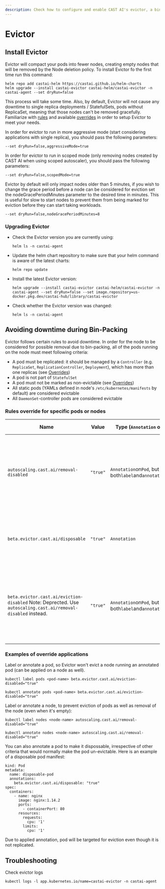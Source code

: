 ```yaml
---
description: Check how to configure and enable CAST AI's evictor, a bin packing component
---
```


# Evictor

## Install Evictor

Evictor will compact your pods into fewer nodes, creating empty nodes that will be removed by the Node deletion policy. To install Evictor fo the first time run this command:

```shell
helm repo add castai-helm https://castai.github.io/helm-charts
helm upgrade --install castai-evictor castai-helm/castai-evictor -n castai-agent --set dryRun=false
```

This process will take some time. Also, by default, Evictor will not cause any downtime to single replica deployments / StatefulSets, pods
without ReplicaSet, meaning that those nodes can't be removed gracefully. Familiarize with [rules](#avoiding-downtime-during-bin-packing) and available [overrides](#rules-override-for-specific-pods-or-nodes) in order to setup Evictor to meet your needs.

In order for evictor to run in more aggressive mode (start considering applications with single replica), you should pass the following parameters:

```shell
--set dryRun=false,aggressiveMode=true
```

In order for evictor to run in scoped mode (only removing nodes created by CAST AI when using scoped autoscaler), you should pass the following parameters:

```shell
--set dryRun=false,scopedMode=true
```

Evictor by default will only impact nodes older than 5 minutes, if you wish to change the grace period before a node can be considered for eviction set the nodeGracePeriodMinutes parameter to the desired time in minutes. This is useful for slow to start nodes to prevent them from being marked for eviction before they can start taking workloads.

```shell
--set dryRun=false,nodeGracePeriodMinutes=8
```

### Upgrading Evictor

- Check the Evictor version you are currently using:

    ```shell
    helm ls -n castai-agent
    ```

- Update the helm chart repository to make sure that your helm command is aware of the latest charts:

    ```shell
    helm repo update
    ```

- Install the latest Evictor version:

    ```shell
    helm upgrade --install castai-evictor castai-helm/castai-evictor -n castai-agent --set dryRun=false --set image.repository=us-docker.pkg.dev/castai-hub/library/castai-evictor
    ```

- Check whether the Evictor version was changed:

    ```shell
    helm ls -n castai-agent
    ```

## Avoiding downtime during Bin-Packing

Evictor follows certain rules to avoid downtime. In order for the node to be considered for possible removal due to bin-packing, all of the pods running on the node must meet following criteria:

- A pod must be replicated: it should be managed by a `Controller` (e.g. `ReplicaSet`, `ReplicationController`, `Deployment`), which has more than one replicas (see [Overrides](#rules-override-for-specific-pods-or-nodes))
- A pod is not part of `StatefulSet`
- A pod must not be marked as non-evictable (see [Overrides](#rules-override-for-specific-pods-or-nodes))
- All static pods (YAMLs defined in node's `/etc/kubernetes/manifests` by default) are considered evictable
- All `DaemonSet`-controller pods are considered evictable

### Rules override for specific pods or nodes

| Name | Value | Type (`Annotation` or `Label`) | Location (`Pod` or `Node`) | Effect |
| ----------- | ----------- | ----------- | ----------- | ----------- |
`autoscaling.cast.ai/removal-disabled`| `"true"`| `Annotation`on`Pod`, but can be both`label`and`annotation`on`Node` | Both`Pod`and`Node` | Evictor won't try to Evict a Node with this Annotation or Node running Pod annotated with this Annotation. |
`beta.evictor.cast.ai/disposable` | `"true"`| `Annotation`| `Pod` | Evictor will treat this`Pod` as Evictable despite any of the other rules defined in [Rules](#avoiding-downtime-during-bin-packing)|
`beta.evictor.cast.ai/eviction-disabled` Note: Deprected. Use `autoscaling.cast.ai/removal-disabled` instead.| `"true"` | `Annotation`on`Pod`, but can be both`label`and`annotation`on`Node`| Both`Pod`and`Node`| Evictor won't try to Evict a Node with this Annotation or Node running Pod annotated with this Annotation. |

### Examples of override applications

Label or annotate a pod, so Evictor won't evict a node running an annotated pod (can be applied on a node as well).

```shell
kubectl label pods <pod-name> beta.evictor.cast.ai/eviction-disabled="true"
```

```shell
kubectl annotate pods <pod-name> beta.evictor.cast.ai/eviction-disabled="true"
```

Label or annotate a node, to prevent eviction of pods as well as removal of the node (even when it's empty):

```shell
kubectl label nodes <node-name> autoscaling.cast.ai/removal-disabled="true"
```

```shell
kubectl annotate nodes <node-name> autoscaling.cast.ai/removal-disabled="true"
```

You can also annotate a pod to make it dispossable, irrespective of other criteria that would normally make the pod un-evictable. Here is an example of a disposable pod manifest:

```shell
kind: Pod
metadata:
  name: disposable-pod
  annotations:
    beta.evictor.cast.ai/disposable: "true"
spec:
  containers:
    - name: nginx
      image: nginx:1.14.2
      ports:
        - containerPort: 80
      resources:
        requests:
          cpu: '1'
        limits:
          cpu: '1'
```

Due to applied annotation, pod will be targeted for eviction even though it is not replicated.

## Troubleshooting

Check evictor logs

```shell
kubectl logs -l app.kubernetes.io/name=castai-evictor -n castai-agent
```
